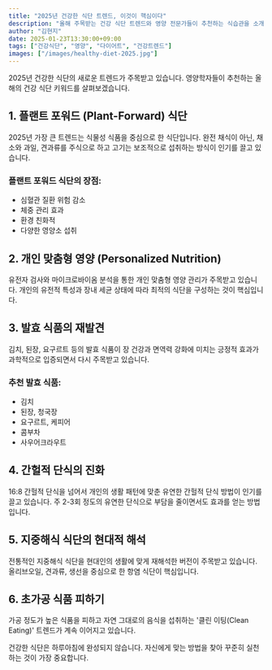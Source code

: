 ```yaml
---
title: "2025년 건강한 식단 트렌드, 이것이 핵심이다"
description: "올해 주목받는 건강 식단 트렌드와 영양 전문가들이 추천하는 식습관을 소개합니다."
author: "김현지"
date: 2025-01-23T13:30:00+09:00
tags: ["건강식단", "영양", "다이어트", "건강트렌드"]
images: ["/images/healthy-diet-2025.jpg"]
---
```


2025년 건강한 식단의 새로운 트렌드가 주목받고 있습니다. 영양학자들이 추천하는 올해의 건강 식단 키워드를 살펴보겠습니다.

## 1. 플랜트 포워드 (Plant-Forward) 식단

2025년 가장 큰 트렌드는 식물성 식품을 중심으로 한 식단입니다. 완전 채식이 아닌, 채소와 과일, 견과류를 주식으로 하고 고기는 보조적으로 섭취하는 방식이 인기를 끌고 있습니다.

### 플랜트 포워드 식단의 장점:
- 심혈관 질환 위험 감소
- 체중 관리 효과
- 환경 친화적
- 다양한 영양소 섭취

## 2. 개인 맞춤형 영양 (Personalized Nutrition)

유전자 검사와 마이크로바이옴 분석을 통한 개인 맞춤형 영양 관리가 주목받고 있습니다. 개인의 유전적 특성과 장내 세균 상태에 따라 최적의 식단을 구성하는 것이 핵심입니다.

## 3. 발효 식품의 재발견

김치, 된장, 요구르트 등의 발효 식품이 장 건강과 면역력 강화에 미치는 긍정적 효과가 과학적으로 입증되면서 다시 주목받고 있습니다.

### 추천 발효 식품:
- 김치
- 된장, 청국장
- 요구르트, 케피어
- 콤부차
- 사우어크라우트

## 4. 간헐적 단식의 진화

16:8 간헐적 단식을 넘어서 개인의 생활 패턴에 맞춘 유연한 간헐적 단식 방법이 인기를 끌고 있습니다. 주 2-3회 정도의 유연한 단식으로 부담을 줄이면서도 효과를 얻는 방법입니다.

## 5. 지중해식 식단의 현대적 해석

전통적인 지중해식 식단을 현대인의 생활에 맞게 재해석한 버전이 주목받고 있습니다. 올리브오일, 견과류, 생선을 중심으로 한 항염 식단이 핵심입니다.

## 6. 초가공 식품 피하기

가공 정도가 높은 식품을 피하고 자연 그대로의 음식을 섭취하는 '클린 이팅(Clean Eating)' 트렌드가 계속 이어지고 있습니다.

건강한 식단은 하루아침에 완성되지 않습니다. 자신에게 맞는 방법을 찾아 꾸준히 실천하는 것이 가장 중요합니다. 